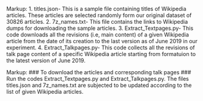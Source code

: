 Markup: 1. titles.json- This is a sample file containing titles of Wikipedia articles. These articles are selected randomly form our original dataset of 30826 articles.
        2. 7z_names.txt- This file contains the links to Wikipedia dumps for downloading the sample articles.
        3. Extract_Textpages.py- This code downloads all the revisions (i.e, main content) of a given Wikipedia article from the date of its creation to the last version as of June 2019 in our experiment.
        4. Extract_Talkpages.py- This code collects all the revisions of talk page content of a specific Wikipedia article starting from formatuion to the latest version of June 2019.

Markup:  ### To download the articles and corresponding talk pages ###
Run the codes Extract_Textpages.py and Extract_Talkpages.py. The files titles.json and 7z_names.txt are subjected to be updated according to the list of given Wikipedia articles.
